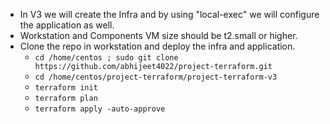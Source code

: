 * In V3 we will create the Infra and by using "local-exec" we will configure the application as well.
* Workstation and Components VM size should be t2.small or higher.
* Clone the repo in workstation and deploy the infra and application.
  - `cd /home/centos ; sudo git clone https://github.com/abhijeet4022/project-terraform.git`
  - `cd /home/centos/project-terraform/project-terraform-v3`
  - `terraform init`
  - `terraform plan`
  - `terraform apply -auto-approve`